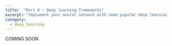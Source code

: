 ```yaml
---
title:  "Part 6 : Deep learning frameworks"
excerpt: "Implement your neural network with some popular deep learning libraries such as Pytorch and Tensorflow / Keras."
category:
  - deep learning
---
```



COMING SOON
